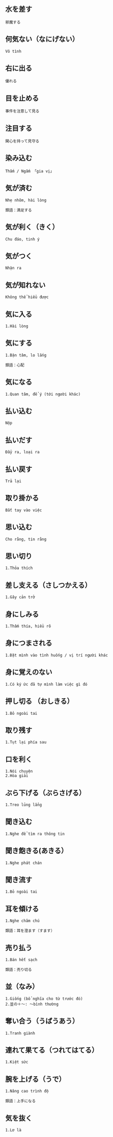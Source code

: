 ## 水を差す
```
邪魔する
```

## 何気ない（なにげない）
```
Vô tình
```

## 右に出る
```
優れる
```

## 目を止める
```
事件を注意して見る
```

## 注目する
```
関心を持って見守る
```

## 染み込む
```
Thấm / Ngấm 「gia vị」
```

## 気が済む
```
Nhẹ nhõm, hài lòng

類語：満足する
```

## 気が利く（きく）
```
Chu đáo, tinh ý
```

## 気がつく
```
Nhận ra
```

## 気が知れない
```
Không thể hiểu được
```

## 気に入る
```
1.Hài lòng
```

## 気にする
```
1.Bận tâm, lo lắng

類語：心配
```

## 気になる
```
1.Quan tâm, để ý (tới người khác)
```


## 払い込む
```
Nộp
```
 
## 払いだす
```
Đẩy ra, loại ra
```

## 払い戻す
```
Trả lại
```

## 取り掛かる
```
Bắt tay vào việc
```

## 思い込む
```
Cho rằng, tin rằng
```

## 思い切り
```
1.Thỏa thích
```

## 差し支える（さしつかえる）
```
1.Gây cản trở
```

## 身にしみる
```
1.Thấm thía, hiểu rõ
```

## 身につまされる
```
1.Đặt mình vào tình huống / vị trí người khác
```

## 身に覚えのない
```
1.Có ký ức đã tự mình làm việc gì đó
```

## 押し切る （おしきる）
```
1.Bỏ ngoài tai
```

## 取り残す
```
1.Tụt lại phía sau
```

## 口を利く
```
1.Nói chuyện
2.Hòa giải
```

## ぶら下げる（ぶらさげる）
```
1.Treo lủng lẳng
```

## 聞き込む
```
1.Nghe để tìm ra thông tin
```

## 聞き飽きる(あきる）
```
1.Nghe phát chán
```

## 聞き流す
```
1.Bỏ ngoài tai
```

## 耳を傾ける
```
1.Nghe chăm chú

類語：耳を澄ます（すます）
```

## 売り払う
```
1.Bán hết sạch

類語：売り切る
```

## 並（なみ）
```
1.Giống (bổ nghĩa cho từ trước đó)
2.並の＋～: ～bình thường
```

## 奪い合う（うばうあう）
```
1.Tranh giành
```

## 連れて果てる（つれてはてる）
```
1.Kiệt sức
```

## 腕を上げる（うで）
```
1.Nâng cao trình độ 

類語：上手になる
```

## 気を抜く
```
1.Lơ là
```

